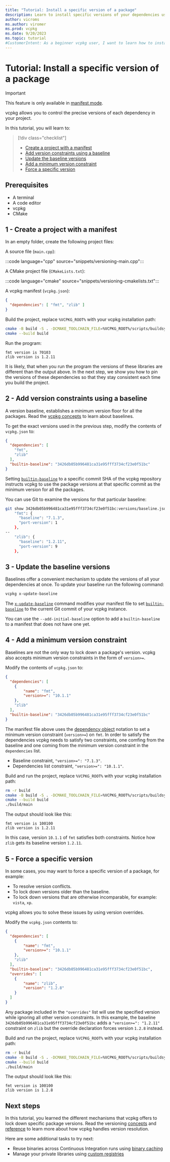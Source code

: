```yaml
---
title: "Tutorial: Install a specific version of a package"
description: Learn to install specific versions of your dependencies using vcpkg in your projects.
author: vicroms
ms.author: viromer
ms.prod: vcpkg
ms.date: 9/20/2023
ms.topic: tutorial
#CustomerIntent: As a beginner vcpkg user, I want to learn how to install specific versions of my project dependencies using vcpkg
---
```

# Tutorial: Install a specific version of a package

> [!IMPORTANT]
> This feature is only available in [manifest mode](manifest-mode.md).

vcpkg allows you to control the precise versions of each dependency in your project. 

In this tutorial, you will learn to:

> [!div class="checklist"]
> * [Create a project with a manifest]
> * [Add version constraints using a baseline]
> * [Update the baseline versions]
> * [Add a minimum version constraint]
> * [Force a specific version]

## Prerequisites

* A terminal
* A code editor
* vcpkg
* CMake

## 1 - Create a project with a manifest

In an empty folder, create the following project files:

A source file (`main.cpp`):

:::code language="cpp" source="snippets/versioning-main.cpp":::

A CMake project file (`CMakeLists.txt`):

:::code language="cmake" source="snippets/versioning-cmakelists.txt":::

A vcpkg manifest (`vcpkg.json`):

```json
{
  "dependencies": [ "fmt", "zlib" ]
}
```

Build the project, replace `%VCPKG_ROOT%` with your vcpkg installation path:

```bash
cmake -B build -S . -DCMAKE_TOOLCHAIN_FILE=%VCPKG_ROOT%/scripts/buildsystems/vcpkg.cmake
cmake --build build
```

Run the program:

```Console
fmt version is 70103
zlib version is 1.2.11
```

It is likely, that when you run the program the versions of these libraries are different than the
output above. In the next step, we show you how to pin the versions of these dependencies so that
they stay consistent each time you build the project.

## 2 - Add version constraints using a baseline

A version baseline, establishes a minimum version floor for all the packages. Read the [vcpkg
concepts](../users/versioning.md#baselines) to learn about baselines.

To get the exact versions used in the previous step, modify the contents of `vcpkg.json` to:

```json
{
  "dependencies": [
    "fmt",
    "zlib"
  ],
  "builtin-baseline": "3426db05b996481ca31e95fff3734cf23e0f51bc"
}
```

Setting [`builtin-baseline`](../reference/vcpkg-json.md#builtin-baseline) to a specific commit SHA
of the vcpkg repository instructs vcpkg to use the package versions at that specific commit as the minimum
version for all the packages.

You can use Git to examine the versions for that particular baseline:

```bash
git show 3426db05b996481ca31e95fff3734cf23e0f51bc:versions/baseline.json | egrep -A 3 -e '"zlib"|"fmt"'
    "fmt": {
      "baseline": "7.1.3",
      "port-version": 1
    },
--
    "zlib": {
      "baseline": "1.2.11",
      "port-version": 9
    },
```

## 3 - Update the baseline versions

Baselines offer a convenient mechanism to update the versions of all your dependencies at once. To
update your baseline run the following command:

```bash
vcpkg x-update-baseline
```

The [`x-update-baseline`](../commands/update-baseline.md) command modifies your manifest file to set
[`builtin-baseline`](../reference/vcpkg-json.md#builtin-baseline) to the current Git commit of your
vcpkg instance.

You can use the `--add-initial-baseline` option to add a `builtin-baseline` to a manifest that does
not have one yet.

## 4 - Add a minimum version constraint

Baselines are not the only way to lock down a package's version. vcpkg also accepts minimum version
constraints in the form of `version>=`.

Modify the contents of `vcpkg.json` to:

```json
{
  "dependencies": [
    {
        "name": "fmt",
        "version>=": "10.1.1"
    },
    "zlib"
  ],
  "builtin-baseline": "3426db05b996481ca31e95fff3734cf23e0f51bc"
}
```

The manifest file above uses the [dependency object](../reference/vcpkg-json.md#dependency-fields)
notation to set a minimum version constraint (`version>=`) on `fmt`. In order to satisfy the
dependencies vcpkg needs to satisfy two constraints, one comfing from the baseline and one coming
from the minimum version constraint in the `dependencies` list.

* Baseline constraint, `"version>=": "7.1.3"`.
* Dependencies list constraint, `"version>=": "10.1.1"`.

Build and run the project, replace `%VCPKG_ROOT%` with your vcpkg installation path:

```bash
rm -r build
cmake -B build -S . -DCMAKE_TOOLCHAIN_FILE=%VCPKG_ROOT%/scripts/buildsystems/vcpkg.cmake
cmake --build build
./build/main
```

The output should look like this:

```Console
fmt version is 100100
zlib version is 1.2.11
```

In this case, version `10.1.1` of `fmt` satisfies both constraints. Notice how `zlib` gets its
baseline version `1.2.11`.

## 5 - Force a specific version

In some cases, you may want to force a specific version of a package, for example: 

* To resolve version conflicts.
* To lock down versions older than the baseline.
* To lock down versions that are otherwise incomparable, for example: `vista`, `xp`. 

vcpkg allows you to solve these issues by using version overrides.

Modify the `vcpkg.json` contents to:

```json
{
  "dependencies": [
    {
        "name": "fmt",
        "version>=": "10.1.1"
    },
    "zlib"
  ],
  "builtin-baseline": "3426db05b996481ca31e95fff3734cf23e0f51bc", 
  "overrides": [
    { 
        "name": "zlib", 
        "version": "1.2.8"
    }
  ]
}
```

Any package included in the `"overrides"` list will use the specified version while ignoring all
other version constraints. In this example, the baseline `3426db05b996481ca31e95fff3734cf23e0f51bc`
adds a `"version>=": "1.2.11"` constraint on `zlib` but the override declaration forces version
`1.2.8` instead.

Build and run the project, replace `%VCPKG_ROOT%` with your vcpkg installation path:

```bash
rm -r build
cmake -B build -S . -DCMAKE_TOOLCHAIN_FILE=%VCPKG_ROOT%/scripts/buildsystems/vcpkg.cmake
cmake --build build
./build/main
```

The output should look like this:

```Console
fmt version is 100100
zlib version is 1.2.8
```

## Next steps

In this tutorial, you learned the different mechanisms that vcpkg offers to lock down specific
package versions. Read the versioning [concepts](../users/versioning.concepts.md) and
[reference](../users/versioning.md) to learn more about how vcpkg handles version resolution.

Here are some additional tasks to try next:

* Reuse binaries across Continuous Integration runs using [binary caching](../users/binarycaching.md)
* Manage your private libraries using [custom registries](../maintainers/registries.md)

[Create a project with a manifest]: #1---create-a-project-with-a-manifest
[Add version constraints using a baseline]: #2---add-version-constraints-using-a-baseline
[Update the baseline versions]: #3---update-the-baseline-versions
[Add a minimum version constraint]: #4---add-a-minimum-version-constraint
[Force a specific version]: #5---force-a-specific-version

